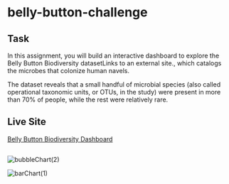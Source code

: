 # belly-button-challenge
## Task
In this assignment, you will build an interactive dashboard to explore the Belly Button Biodiversity datasetLinks to an external site., which catalogs the microbes that colonize human navels.

The dataset reveals that a small handful of microbial species (also called operational taxonomic units, or OTUs, in the study) were present in more than 70% of people, while the rest were relatively rare.

## Live Site

[Belly Button Biodiversity Dashboard](https://ETru17.github.io/belly-button-challenge)

##
![bubbleChart(2)](https://github.com/user-attachments/assets/e447d607-2f5e-4093-b0c3-41831add6fac)

![barChart(1)](https://github.com/user-attachments/assets/8b44f3f1-908c-426a-aeb5-3c116fb84e6a)
